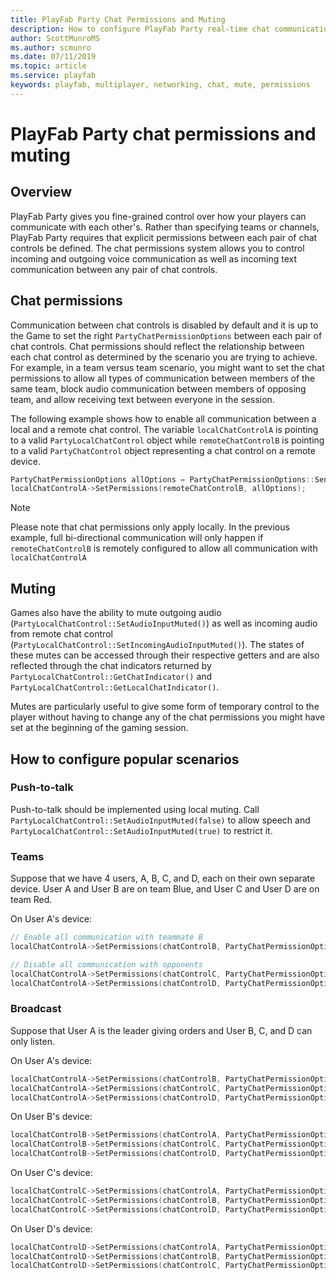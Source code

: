 ```yaml
---
title: PlayFab Party Chat Permissions and Muting
description: How to configure PlayFab Party real-time chat communication permissions and muting.
author: ScottMunroMS
ms.author: scmunro
ms.date: 07/11/2019
ms.topic: article
ms.service: playfab
keywords: playfab, multiplayer, networking, chat, mute, permissions
---
```


# PlayFab Party chat permissions and muting

## Overview

PlayFab Party gives you fine-grained control over how your players can communicate with each other's. Rather than
specifying teams or channels, PlayFab Party requires that explicit permissions between each pair of chat controls be
defined. The chat permissions system allows you to control incoming and outgoing voice communication as well as incoming text communication between any pair of chat controls.

## Chat permissions

Communication between chat controls is disabled by default and it is up to the Game to set the right
`PartyChatPermissionOptions` between each pair of chat controls. Chat permissions should reflect the relationship between
each chat control as determined by the scenario you are trying to achieve. For example, in a team versus team scenario,
you might want to set the chat permissions to allow all types of communication between members of the same team, block
audio communication between members of opposing team, and allow receiving text between everyone in the session.

The following example shows how to enable all communication between a local and a remote chat control. The variable
`localChatControlA` is pointing to a valid `PartyLocalChatControl` object while `remoteChatControlB` is pointing to a
valid `PartyChatControl` object representing a chat control on a remote device.

```cpp
PartyChatPermissionOptions allOptions = PartyChatPermissionOptions::SendAudio | PartyChatPermissionOptions::ReceiveAudio | PartyChatPermissionOptions::ReceiveText;
localChatControlA->SetPermissions(remoteChatControlB, allOptions);
```

> [!NOTE]
> Please note that chat permissions only apply locally. In the previous example, full bi-directional communication
> will only happen if `remoteChatControlB` is remotely configured to allow all communication with
> `localChatControlA`

## Muting

Games also have the ability to mute outgoing audio (`PartyLocalChatControl::SetAudioInputMuted()`) as well as
incoming audio from remote chat control (`PartyLocalChatControl::SetIncomingAudioInputMuted()`). The states of
these mutes can be accessed through their respective getters and are also reflected through the chat indicators returned
by `PartyLocalChatControl::GetChatIndicator()` and `PartyLocalChatControl::GetLocalChatIndicator()`.

Mutes are particularly useful to give some form of temporary control to the player without having to change any of the
chat permissions you might have set at the beginning of the gaming session.

## How to configure popular scenarios

### Push-to-talk

Push-to-talk should be implemented using local muting. Call `PartyLocalChatControl::SetAudioInputMuted(false)` to allow
speech and `PartyLocalChatControl::SetAudioInputMuted(true)` to restrict it.

### Teams

Suppose that we have 4 users, A, B, C, and D, each on their own separate device. User A and User B are on team Blue, and
User C and User D are on team Red.

On User A's device:

```cpp
// Enable all communication with teammate B
localChatControlA->SetPermissions(chatControlB, PartyChatPermissionOptions::SendAudio | PartyChatPermissionOptions::ReceiveAudio | PartyChatPermissionOptions::ReceiveText);

// Disable all communication with opponents
localChatControlA->SetPermissions(chatControlC, PartyChatPermissionOptions::None);
localChatControlA->SetPermissions(chatControlD, PartyChatPermissionOptions::None);
```

### Broadcast

Suppose that User A is the leader giving orders and User B, C, and D can only listen.

On User A's device:

```cpp
localChatControlA->SetPermissions(chatControlB, PartyChatPermissionOptions::SendAudio);
localChatControlA->SetPermissions(chatControlC, PartyChatPermissionOptions::SendAudio);
localChatControlA->SetPermissions(chatControlD, PartyChatPermissionOptions::SendAudio);
```

On User B's device:

```cpp
localChatControlB->SetPermissions(chatControlA, PartyChatPermissionOptions::ReceiveAudio | PartyChatPermissionOptions::ReceiveText);
localChatControlB->SetPermissions(chatControlC, PartyChatPermissionOptions::None);
localChatControlB->SetPermissions(chatControlD, PartyChatPermissionOptions::None);
```

On User C's device:

```cpp
localChatControlC->SetPermissions(chatControlA, PartyChatPermissionOptions::ReceiveAudio | PartyChatPermissionOptions::ReceiveText);
localChatControlC->SetPermissions(chatControlB, PartyChatPermissionOptions::None);
localChatControlC->SetPermissions(chatControlD, PartyChatPermissionOptions::None);
```

On User D's device:

```cpp
localChatControlD->SetPermissions(chatControlA, PartyChatPermissionOptions::ReceiveAudio | PartyChatPermissionOptions::ReceiveText);
localChatControlD->SetPermissions(chatControlB, PartyChatPermissionOptions::None);
localChatControlD->SetPermissions(chatControlC, PartyChatPermissionOptions::None);
```
